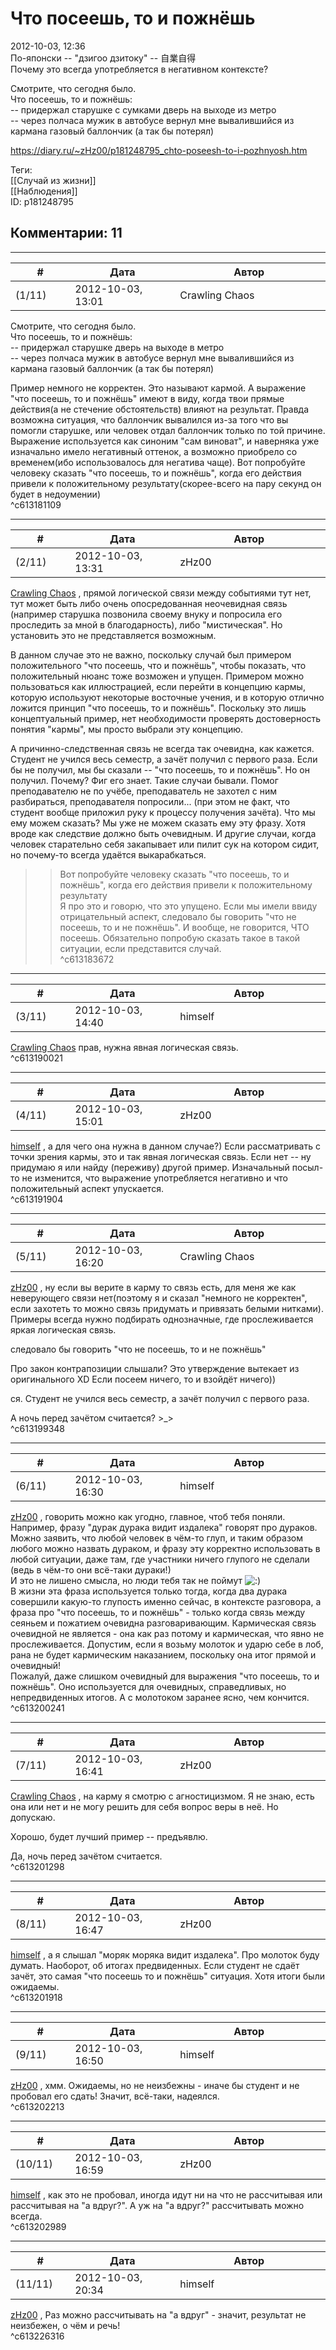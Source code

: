 Что посеешь, то и пожнёшь
=========================

  
2012-10-03, 12:36  
 По-японски -- "дзигоо дзитоку" -- 自業自得   
 Почему это всегда употребляется в негативном контексте?   
   
 Смотрите, что сегодня было.   
 Что посеешь, то и пожнёшь:   
 -- придержал старушке с сумками дверь на выходе из метро   
 -- через полчаса мужик в автобусе вернул мне вывалившийся из кармана газовый баллончик (а так бы потерял)   
  
<https://diary.ru/~zHz00/p181248795_chto-poseesh-to-i-pozhnyosh.htm>  
  
Теги:  
[[Случай из жизни]]  
[[Наблюдения]]  
ID: p181248795  


Комментарии: 11
---------------

  


---



|         #         |              Дата              |                     Автор                     |           ID           |
| --- | --- | --- | --- |
| (1/11) | 2012-10-03, 13:01 | Crawling Chaos | c613181109 |

  
  Смотрите, что сегодня было.   
 Что посеешь, то и пожнёшь:   
 -- придержал старушке дверь на выходе в метро   
 -- через полчаса мужик в автобусе вернул мне вывалившийся из кармана газовый баллончик (а так бы потерял)    
   
 Пример немного не корректен. Это называют кармой. А выражение "что посеешь, то и пожнёшь" имеют в виду, когда твои прямые действия(а не стечение обстоятельств) влияют на результат. Правда возможна ситуация, что баллончик вывалился из-за того что вы помогли старушке, или человек отдал баллончик только по той причине. Выражение используется как синоним "сам виноват", и наверняка уже изначально имело негативный оттенок, а возможно приобрело со временем(ибо использовалось для негатива чаще). Вот попробуйте человеку сказать "что посеешь, то и пожнёшь", когда его действия привели к положительному результату(скорее-всего на пару секунд он будет в недоумении)   
 ^c613181109

---



|         #         |              Дата              |                     Автор                     |           ID           |
| --- | --- | --- | --- |
| (2/11) | 2012-10-03, 13:31 | zHz00 | c613183672 |

  
  [Crawling Chaos](http://degozaru.diary.ru "de gozaru")  , прямой логической связи между событиями тут нет, тут может быть либо очень опосредованная неочевидная связь (например старушка позвонила своему внуку и попросила его проследить за мной в благодарность), либо "мистическая". Но установить это не представляется возможным.   
   
 В данном случае это не важно, поскольку случай был примером положительного "что посеешь, что и пожнёшь", чтобы показать, что положительный нюанс тоже возможен и упущен. Примером можно пользоваться как иллюстрацией, если перейти в концепцию кармы, которую используют некоторые восточные учения, и в которую отлично ложится принцип "что посеешь, то и пожнёшь". Поскольку это лишь концептуальный пример, нет необходимости проверять достоверность понятия "кармы", мы просто выбрали эту концепцию.   
   
 А причинно-следственная связь не всегда так очевидна, как кажется. Студент не учился весь семестр, а зачёт получил с первого раза. Если бы не получил, мы бы сказали -- "что посеешь, то и пожнёшь". Но он получил. Почему? Фиг его знает. Такие случаи бывали. Помог преподавателю не по учёбе, преподаватель не захотел с ним разбираться, преподавателя попросили... (при этом не факт, что студент вообще приложил руку к процессу получения зачёта). Что мы ему можем сказать? Мы уже не можем сказать ему эту фразу. Хотя вроде как следствие должно быть очевидным. И другие случаи, когда человек старательно себя закапывает или пилит сук на котором сидит, но почему-то всегда удаётся выкарабкаться.   
   
 >>Вот попробуйте человеку сказать "что посеешь, то и пожнёшь", когда его действия привели к положительному результату   
 Я про это и говорю, что это упущено. Если мы имели ввиду отрицательный аспект, следовало бы говорить "что не посеешь, то и не пожнёшь". И вообще, не говорится, ЧТО посеешь. Обязательно попробую сказать такое в такой ситуации, если представится случай.   
 ^c613183672

---



|         #         |              Дата              |                     Автор                     |           ID           |
| --- | --- | --- | --- |
| (3/11) | 2012-10-03, 14:40 | himself | c613190021 |

  
  [Crawling Chaos](http://degozaru.diary.ru "de gozaru")  прав, нужна явная логическая связь.   
 ^c613190021

---



|         #         |              Дата              |                     Автор                     |           ID           |
| --- | --- | --- | --- |
| (4/11) | 2012-10-03, 15:01 | zHz00 | c613191904 |

  
  [himself](http://himself.diary.ru "void")  , а для чего она нужна в данном случае?) Если рассматривать с точки зрения кармы, это и так явная логическая связь. Если нет -- ну придумаю я или найду (переживу) другой пример. Изначальный посыл-то не изменится, что выражение употребляется негативно и что положительный аспект упускается.   
 ^c613191904

---



|         #         |              Дата              |                     Автор                     |           ID           |
| --- | --- | --- | --- |
| (5/11) | 2012-10-03, 16:20 | Crawling Chaos | c613199348 |

  
  [zHz00](https://zHz00.diary.ru "Untitled")  , ну если вы верите в карму то связь есть, для меня же как неверующего связи нет(поэтому я и сказал "немного не корректен", если захотеть то можно связь придумать и привязать белыми нитками). Примеры всегда нужно подбирать однозначные, где прослеживается яркая логическая связь.   
   
  следовало бы говорить "что не посеешь, то и не пожнёшь"    
   
 Про закон контрапозиции слышали? Это утверждение вытекает из оригинального XD Если посеем ничего, то и взойдёт ничего))   
   
  ся. Студент не учился весь семестр, а зачёт получил с первого раза.    
   
 А ночь перед зачётом считается? >\_>   
 ^c613199348

---



|         #         |              Дата              |                     Автор                     |           ID           |
| --- | --- | --- | --- |
| (6/11) | 2012-10-03, 16:30 | himself | c613200241 |

  
  [zHz00](https://zHz00.diary.ru "Untitled")  , говорить можно как угодно, главное, чтоб тебя поняли. Например, фразу "дурак дурака видит издалека" говорят про дураков. Можно заявить, что любой человек в чём-то глуп, и таким образом любого можно назвать дураком, и фразу эту корректно использовать в любой ситуации, даже там, где участники ничего глупого не сделали (ведь в чём-то они всё-таки дураки!)   
 И это не лишено смысла, но люди тебя так не поймут ![:)](http://static.diary.ru/picture/3.gif)   
 В жизни эта фраза используется только тогда, когда два дурака совершили какую-то глупость именно сейчас, в контексте разговора, а фраза про "что посеешь, то и пожнёшь" - только когда связь между сеяньем и пожатием очевидна разговаривающим. Кармическая связь очевидной не является - она как раз потому и кармическая, что явно не прослеживается. Допустим, если я возьму молоток и ударю себе в лоб, рана не будет кармическим наказанием, поскольку она итог прямой и очевидный!   
  Пожалуй, даже слишком очевидный для выражения "что посеешь, то и пожнёшь". Оно используется для очевидных, справедливых, но непредвиденных итогов. А с молотоком заранее ясно, чем кончится.    
 ^c613200241

---



|         #         |              Дата              |                     Автор                     |           ID           |
| --- | --- | --- | --- |
| (7/11) | 2012-10-03, 16:41 | zHz00 | c613201298 |

  
  [Crawling Chaos](http://degozaru.diary.ru "de gozaru")  , на карму я смотрю с агностицизмом. Я не знаю, есть она или нет и не могу решить для себя вопрос веры в неё. Но допускаю.   
   
 Хорошо, будет лучший пример -- предъявлю.   
   
 Да, ночь перед зачётом считается.   
 ^c613201298

---



|         #         |              Дата              |                     Автор                     |           ID           |
| --- | --- | --- | --- |
| (8/11) | 2012-10-03, 16:47 | zHz00 | c613201918 |

  
  [himself](http://himself.diary.ru "void")  , а я слышал "моряк моряка видит издалека". Про молоток буду думать. Наоборот, об итогах предвиденных. Если студент не сдаёт зачёт, это самая "что посеешь то и пожнёшь" ситуация. Хотя итоги были ожидаемы.   
 ^c613201918

---



|         #         |              Дата              |                     Автор                     |           ID           |
| --- | --- | --- | --- |
| (9/11) | 2012-10-03, 16:50 | himself | c613202213 |

  
  [zHz00](https://zHz00.diary.ru "Untitled")  , хмм. Ожидаемы, но не неизбежны - иначе бы студент и не пробовал его сдать! Значит, всё-таки, надеялся.   
 ^c613202213

---



|         #         |              Дата              |                     Автор                     |           ID           |
| --- | --- | --- | --- |
| (10/11) | 2012-10-03, 16:59 | zHz00 | c613202989 |

  
  [himself](http://himself.diary.ru "void")  , как это не пробовал, иногда идут ни на что не рассчитывая или рассчитывая на "а вдруг?". А уж на "а вдруг?" рассчитывать можно всегда.   
 ^c613202989

---



|         #         |              Дата              |                     Автор                     |           ID           |
| --- | --- | --- | --- |
| (11/11) | 2012-10-03, 20:34 | himself | c613226316 |

  
  [zHz00](https://zHz00.diary.ru "Untitled")  , Раз можно рассчитывать на "а вдруг" - значит, результат не неизбежен, о чём и речь!   
 ^c613226316